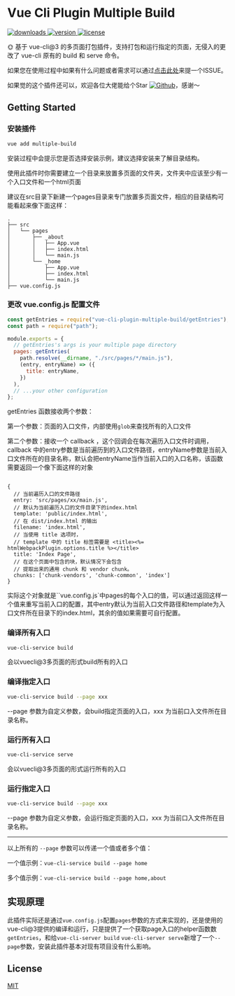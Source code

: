 # Vue Cli Plugin Multiple Build

<a href="https://www.npmjs.com/package/vue-cli-plugin-multiple-build">
  <img alt="downloads" src="https://img.shields.io/npm/dw/vue-cli-plugin-multiple-build.svg?sanitize=true">
</a>

<a href="https://www.npmjs.com/package/vue-cli-plugin-multiple-build">
  <img alt="version" src="https://img.shields.io/npm/v/vue-cli-plugin-multiple-build.svg?sanitize=true">
</a>

<a href="https://www.npmjs.com/package/vue-cli-plugin-multiple-build">
  <img alt="license" src="https://img.shields.io/npm/l/vue-cli-plugin-multiple-build?sanitize=true">
</a>

🌞 基于 vue-cli@3 的多页面打包插件，支持打包和运行指定的页面，无侵入的更改了 vue-cli 原有的 build 和 serve 命令。

如果您在使用过程中如果有什么问题或者需求可以通过[点击此处](https://github.com/YienCheng/vue-cli-plugin-multiple-build/issues)来提一个ISSUE。

如果觉的这个插件还可以，欢迎各位大佬能给个Star [![Github](https://img.shields.io/github/stars/YienCheng/vue-cli-plugin-multiple-build.svg?style=social&label=Stars)](https://github.com/YienCheng/vue-cli-plugin-multiple-build)，感谢～ 

## Getting Started

### 安装插件

```bash
vue add multiple-build
```

安装过程中会提示您是否选择安装示例，建议选择安装来了解目录结构。

使用此插件时你需要建立一个目录来放置多页面的文件夹，文件夹中应该至少有一个入口文件和一个html页面

建议在src目录下新建一个pages目录来专门放置多页面文件，相应的目录结构可能看起来像下面这样：

```
.
├── src
│   └── pages
│       ├── _about
│       │   ├── App.vue
│       │   ├── index.html
│       │   └── main.js
│       └── _home
│           ├── App.vue
│           ├── index.html
│           └── main.js
├── vue.config.js

```

### 更改 vue.config.js 配置文件

```javascript
const getEntries = require("vue-cli-plugin-multiple-build/getEntries");
const path = require("path");

module.exports = {
  // getEntries's args is your multiple page directory
  pages: getEntries(
    path.resolve(__dirname, "./src/pages/*/main.js"),
    (entry, entryName) => ({
      title: entryName,
    })
  ),
  // ...your other configuration
};
```

getEntries 函数接收两个参数：

第一个参数：页面的入口文件，内部使用`glob`来查找所有的入口文件

第二个参数：接收一个 callback ，这个回调会在每次遍历入口文件时调用，callback 中的entry参数是当前遍历到的入口文件路径，entryName参数是当前入口文件所在的目录名称，默认会把entryName当作当前入口的入口名称，该函数需要返回一个像下面这样的对象

```

{
  // 当前遍历入口的文件路径
  entry: 'src/pages/xx/main.js',
  // 默认为当前遍历入口的文件目录下的index.html
  template: 'public/index.html',
  // 在 dist/index.html 的输出
  filename: 'index.html',
  // 当使用 title 选项时，
  // template 中的 title 标签需要是 <title><%= htmlWebpackPlugin.options.title %></title>
  title: 'Index Page',
  // 在这个页面中包含的块，默认情况下会包含
  // 提取出来的通用 chunk 和 vendor chunk。
  chunks: ['chunk-vendors', 'chunk-common', 'index']
}

```
实际这个对象就是``vue.config.js`中pages的每个入口的值，可以通过返回这样一个值来重写当前入口的配置，其中entry默认为当前入口文件路径和template为入口文件所在目录下的index.html，其余的值如果需要可自行配置。

### 编译所有入口

```bash
vue-cli-service build
```

会以vuecli@3多页面的形式build所有的入口

### 编译指定入口

```bash
vue-cli-service build --page xxx
```
--page 参数为自定义参数，会build指定页面的入口，xxx 为当前口入文件所在目录名称。

### 运行所有入口

```bash
vue-cli-service serve
```

会以vuecli@3多页面的形式运行所有的入口

### 运行指定入口

```bash
vue-cli-service build --page xxx
```
--page 参数为自定义参数，会运行指定页面的入口，xxx 为当前口入文件所在目录名称。

---

以上所有的 `--page` 参数可以传递一个值或者多个值：

一个值示例：`vue-cli-service build --page home`
 
多个值示例：`vue-cli-service build --page home,about` 

## 实现原理

此插件实际还是通过`vue.config.js`配置`pages`参数的方式来实现的，还是使用的vue-cli@3提供的编译和运行，只是提供了一个获取page入口的helper函数数`getEntries`，和给`vue-cli-server build` `vue-cli-server serve`新增了一个`--page`参数，安装此插件基本对现有项目没有什么影响。

## License

[MIT](https://github.com/YienCheng/vue-cli-plugin-multiple-build/blob/master/LICENSE)

